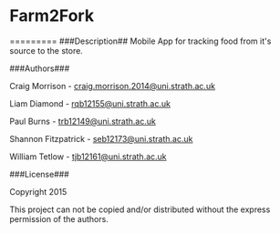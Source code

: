 # Farm2Fork
=========
###Description##
Mobile App for tracking food from it's source to the store.

###Authors###

Craig Morrison		  - craig.morrison.2014@uni.strath.ac.uk

Liam Diamond        - rqb12155@uni.strath.ac.uk

Paul Burns          - trb12149@uni.strath.ac.uk

Shannon Fitzpatrick - seb12173@uni.strath.ac.uk

William Tetlow      - tjb12161@uni.strath.ac.uk

###License###

Copyright 2015

This project can not be copied and/or distributed without the express permission of the authors.
